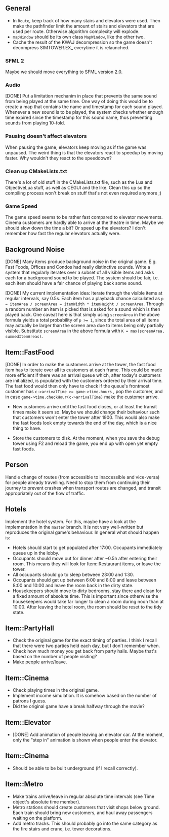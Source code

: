 General
-------

- In `Route`, keep track of how many stairs and elevators were used. Then make the pathfinder limit
  the amount of stairs and elevators that are used per route. Otherwise algorithm complexity will
  explode.
- `mapWindow` should be its own class `MapWindow`, like the other two.
- Cache the result of the KWAJ decompression so the game doesn't decompress SIMTOWER.EX_ everytime it is relaunched.


### SFML 2
Maybe we should move everything to SFML version 2.0.

### Audio
[DONE] Put a limitation mechanim in place that prevents the same sound from being played at the same time. One way of doing this would be to create a map that contains the name and timestamp for each sound played. Whenever a new sound is to be played, the system checks whether enough time expired since the timestamp for this sound name, thus preventing sounds from playing 10-fold.

### Pausing doesn't affect elevators
When pausing the game, elevators keep moving as if the game was unpaused. The weird thing is that the elevators react to speedup by moving faster. Why wouldn't they react to the speeddown?

### Clean up CMakeLists.txt
There's a lot of old stuff in the CMakeLists.txt file, such as the Lua and ObjectiveLua stuff, as well as CEGUI and the like. Clean this up so the compiling process won't break on stuff that's not even required anymore ;)

### Game Speed
The game speed seems to be rather fast compared to elevator movements. Cinema customers are hardly able to arrive at the theatre in time. Maybe we should slow down the time a bit? Or speed up the elevators? I don't remember how fast the regular elevators actually were.


Background Noise
----------------
[DONE] Many items produce background noise in the original game. E.g. Fast Foods, Offices and Condos had really distinctive sounds. Write a system that regularly iterates over a subset of all visible items and asks each for a background sound to be played. The system should be fair, i.e. each item should have a fair chance of playing back some sound.

[DONE] My current implementation idea: Iterate through the visible items at regular intervals, say 0.5s. Each item has a playback chance calculated as `p = itemArea / screenArea = itemWidth * itemHeight / screenArea`. Through a random number an item is picked that is asked for a sound which is then played back. One caveat here is that simply using `screenArea` in the above formula yields a total probability of `p >= 1`, since the total area of all items may actually be larger than the screen area due to items being only partially visible. Substitute `screenArea` in the above formula with `K = max(screenArea, summedItemAreas)`.


Item::FastFood
--------------
[DONE] In order to make the customers arrive at the tower, the fast food item has to iterate over all its
customers at each frame. This could be made more efficient if there was an arrival queue which,
after today's customers are initialized, is populated with the customers ordered by their arrival
time. The fast food would then only have to check if the queue's frontmost customer has
`c->arrivalTime >= game->time.hours` , pop the customer, and in case
`game->time.checkHour(c->arrivalTime)` make the customer arrive.

- New customers arrive until the fast food closes, or at least the transit times make it seem so. Maybe we should change their behaviour such that customers won't enter the tower after 1900. This would also make the fast foods look empty towards the end of the day, which is a nice thing to have.

- Store the customers to disk. At the moment, when you save the debug tower using F2 and reload the game, you end up with open yet empty fast foods.


Person
------
Handle change of routes (from accessible to inaccessible and vice-versa) for 
people already travelling. Need to stop them from continuing their journey 
to prevent crashes when transport routes are changed, and transit appropriately 
out of the flow of traffic.


Hotels
------
Implement the hotel system. For this, maybe have a look at the implementation in the `master` branch. It is not very well-written but reproduces the original game's behaviour. In general what should happen is:

- Hotels should start to get populated after 17:00. Occupants immediately queue up in the lobby.
- Occupants should move out for dinner after ~0.5h after entering their room. This means they will look for Item::Restaurant items, or leave the tower.
- All occupants should go to sleep between 23:00 and 1:30.
- Occupants should get up between 6:00 and 8:00 and leave between 8:00 and 10:00 and leave the room back in the dirty state.
- Housekeepers should move to dirty bedrooms, stay there and clean for a fixed amount of absolute time. This is important since otherwise the housekeepers would take far longer to clean a room during noon than at 10:00. After leaving the hotel room, the room should be reset to the tidy state.


Item::PartyHall
---------------

- Check the original game for the exact timing of parties. I think I recall that there were two parties held each day, but I don't remember when.
- Check how much money you get back from party halls. Maybe that's based on the number of people visiting?
- Make people arrive/leave.


Item::Cinema
------------

- Check playing times in the original game.
- Implement income simulation. It is somehow based on the number of patrons I guess.
- Did the original game have a break halfway through the movie?


Item::Elevator
--------------

- [DONE] Add animation of people leaving an elevator car. At the moment, only the "step in" animation is shown when people enter the elevator.


Item::Cinema
------------

- Should be able to be built underground (if I recall correctly).


Item::Metro
-----------

- Make trains arrive/leave in regular absolute time intervals (see Time object's absolute time member).
- Metro stations should create customers that visit shops below ground. Each train should bring new customers, and haul away passengers waiting on the platform.
- Add metro tracks. This should probably go into the same category as the fire stairs and crane, i.e. tower decorations.